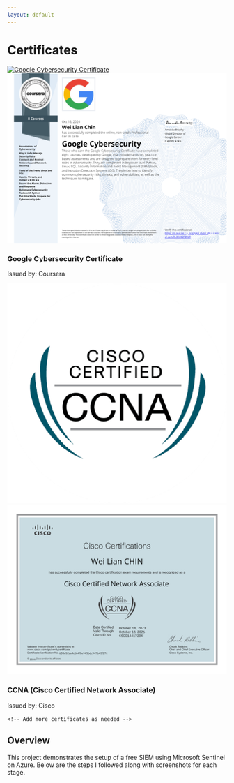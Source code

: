 ```yaml
---
layout: default
---
```


# Certificates
<section id="certificates">

  <div class="certificate-list">
    <div class="certificate-item">
	  <a href="https://github.com/willc-cyber/willc-cyber.github.io/blob/main/assets/images/GoogleCybersecurity.png?raw=true" target="_blank">
      <img src="https://images.credly.com/size/680x680/images/0bf0f2da-a699-4c82-82e2-56dcf1f2e1c7/image.png" alt="Google Cybersecurity Certificate" class="preview">
      <img src="assets/images/GoogleCybersecurity.png" alt="Google Cybersecurity Certificate" class="completed">
	  </a>
      <div class="certificate-details">
        <h3>Google Cybersecurity Certificate</h3>
        <p>Issued by: Coursera</p>
      </div>
    </div>
    <div class="certificate-item">
	  <a href="https://github.com/willc-cyber/willc-cyber.github.io/blob/main/assets/images/CCNA.png?raw=true" target="_blank">
      <img src="assets/images/CCNAicon.png" alt="CCNA (Cisco Certified Network Associate)" class="preview">
      <img src="assets/images/CCNA.png" alt="CCNA (Cisco Certified Network Associate)" class="completed">
	  </a>
      <div class="certificate-details">
        <h3>CCNA (Cisco Certified Network Associate)</h3>
        <p>Issued by: Cisco</p>
      </div>
    </div>

    <!-- Add more certificates as needed -->
  </div>
</section>

<section class="overview">
            <h2>Overview</h2>
            <p>This project demonstrates the setup of a free SIEM using Microsoft Sentinel on Azure. Below are the steps I followed along with screenshots for each stage.</p>
        </section>

